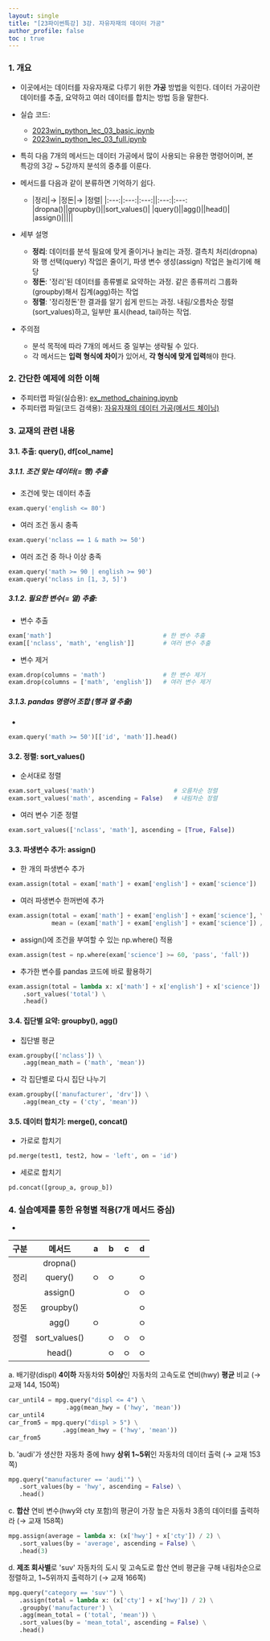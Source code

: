 ```yaml
---
layout: single
title: "[23파이썬특강] 3강. 자유자재의 데이터 가공"
author_profile: false
toc : true
---
```


### 1. 개요
- 이곳에서는 데이터를 자유자재로 다루기 위한 **가공** 방법을 익힌다. 데이터 가공이란 데이터를 추출, 요약하고 여러 데이터를 합치는 방법 등을 말한다.  
- 실습 코드: 
	- [2023win_python_lec_03_basic.ipynb](https://github.com/hursoo/2023_winter_python-lecture/blob/main/excise_code/2023win_python_lec_03_basic.ipynb)
    - [2023win_python_lec_03_full.ipynb](https://github.com/hursoo/2023_winter_python-lecture/blob/main/excise_code/2023win_python_lec_03_full.ipynb)
- 특히 다음 7개의 메서드는 데이터 가공에서 많이 사용되는 유용한 명령어이며, 본 특강의 3강 ~ 5강까지 분석의 중추를 이룬다.
- 메서드를 다음과 같이 분류하면 기억하기 쉽다.
    - |정리|&rarr; |정돈|&rarr; |정렬|
|:---:|:---:|:---:||:---:|:---:
|dropna()||groupby()||sort_values()|
|query()||agg()||head()|
|assign()|||||

- 세부 설명
    - **정리**: 데이터를 분석 필요에 맞게 줄이거나 늘리는 과정. 결측치 처리(dropna)와 행 선택(query) 작업은 줄이기, 파생 변수 생성(assign) 작업은 늘리기에 해당
    - **정돈**: '정리'된 데이터를 종류별로 요약하는 과정. 같은 종류끼리 그룹화(groupby)해서 집계(agg)하는 작업
    - **정렬**: '정리정돈'한 결과를 알기 쉽게 만드는 과정. 내림/오름차순 정렬(sort_values)하고, 일부만 표시(head, tail)하는 작업.

- 주의점
    - 분석 목적에 따라 7개의 메서드 중 일부는 생략될 수 있다. 
    - 각 메서드는 **입력 형식에 차이**가 있어서, **각 형식에 맞게 입력**해야 한다.

### 2. 간단한 예제에 의한 이해
- 주피터랩 파일(실습용): [ex_method_chaining.ipynb](https://github.com/hursoo/2023_winter_python-lecture/blob/main/excise_code/ex_method_chaining.ipynb)
- 주피터랩 파일(코드 검색용): [자유자재의 데이터 가공(메서드 체이닝)](http://hursoo.github.io/ex_method_chaining/)

### 3. 교재의 관련 내용
#### 3.1. 추출: query(), df[col_name]
##### 3.1.1. 조건 맞는 데이터(= 행) 추출
- 조건에 맞는 데이터 추출
```python
exam.query('english <= 80')
```
- 여러 조건 동시 충족
```python
exam.query('nclass == 1 & math >= 50')
```
- 여러 조건 중 하나 이상 충족
```python
exam.query('math >= 90 | english >= 90')
exam.query('nclass in [1, 3, 5]')
```

##### 3.1.2. 필요한 변수(= 열) 추출: 
- 변수 추출
```python
exam['math']                               # 한 변수 추출
exam[['nclass', 'math', 'english']]        # 여러 변수 추출
```
- 변수 제거
```python
exam.drop(columns = 'math')                # 한 변수 제거
exam.drop(columns = ['math', 'english'])   # 여러 변수 제거
```

##### 3.1.3. pandas 명령어 조합 (행과 열 추출)
- 
```python
exam.query('math >= 50')[['id', 'math']].head()
```

#### 3.2. 정렬: sort_values()
- 순서대로 정렬
```python
exam.sort_values('math')                      # 오름차순 정렬
exam.sort_values('math', ascending = False)   # 내림차순 정렬
```
- 여러 변수 기준 정렬
```python
exam.sort_values(['nclass', 'math'], ascending = [True, False])
```

#### 3.3. 파생변수 추가: assign()
- 한 개의 파생변수 추가
```python
exam.assign(total = exam['math'] + exam['english'] + exam['science'])
```
- 여러 파생변수 한꺼번에 추가
```python
exam.assign(total = exam['math'] + exam['english'] + exam['science'], \
            mean = (exam['math'] + exam['english'] + exam['science']) / 3)
```
- assign()에 조건을 부여할 수 있는 np.where() 적용
```python
exam.assign(test = np.where(exam['science'] >= 60, 'pass', 'fall'))
```
- 추가한 변수를 pandas 코드에 바로 활용하기
```python
exam.assign(total = lambda x: x['math'] + x['english'] + x['science']) \
    .sort_values('total') \
    .head()
```

#### 3.4. 집단별 요약: groupby(), agg()
- 집단별 평균
```python
exam.groupby(['nclass']) \
    .agg(mean_math = ('math', 'mean'))
```
- 각 집단별로 다시 집단 나누기
```python
exam.groupby(['manufacturer', 'drv']) \
    .agg(mean_cty = ('cty', 'mean'))
```

#### 3.5. 데이터 합치기: merge(), concat()
- 가로로 합치기
```python
pd.merge(test1, test2, how = 'left', on = 'id')
```
- 세로로 합치기
```python
pd.concat([group_a, group_b])
```

### 4. 실습예제를 통한 유형별 적용(7개 메서드 중심)

- 
|구분|메서드|a|b|c|d|
|:---:|:---:|:---:|:---:|:---:|:---:|
||dropna()|||||
|정리|query()|ㅇ|ㅇ||ㅇ|
||assign()|||ㅇ|ㅇ|
|정돈|groupby()||||ㅇ|
||agg()|ㅇ|||ㅇ|
|정렬|sort_values()||ㅇ|ㅇ|ㅇ|
||head()||ㅇ|ㅇ|ㅇ|


a. 배기량(displ) **4이하** 자동차와 **5이상**인 자동차의 고속도로 연비(hwy) **평균** 비교 (&rarr; 교재 144, 150쪽)

```python
car_until4 = mpg.query("displ <= 4") \
                .agg(mean_hwy = ('hwy', 'mean'))
car_until4
car_from5 = mpg.query("displ > 5") \
               .agg(mean_hwy = ('hwy', 'mean'))
car_from5
```

b. 'audi'가 생산한 자동차 중에 hwy **상위 1~5위**인 자동차의 데이터 출력 (&rarr; 교재 153쪽)
```python
mpg.query("manufacturer == 'audi'") \
   .sort_values(by = 'hwy', ascending = False) \
   .head()
```
c. **합산** 연비 변수(hwy와 cty 포함)의 평균이 가장 높은 자동차 3종의 데이터를 출력하라 (&rarr; 교재 158쪽)
```python
mpg.assign(average = lambda x: (x['hwy'] + x['cty']) / 2) \
   .sort_values(by = 'average', ascending = False) \
   .head(3)
```
d. **제조 회사별**로 'suv' 자동차의 도시 및 고속도로 합산 연비 평균을 구해 내림차순으로 정렬하고, 1~5위까지 출력하기 (&rarr; 교재 166쪽)
```python
mpg.query("category == 'suv'") \
   .assign(total = lambda x: (x['cty'] + x['hwy']) / 2) \
   .groupby('manufacturer') \
   .agg(mean_total = ('total', 'mean')) \
   .sort_values(by = 'mean_total', ascending = False) \
   .head()
```
